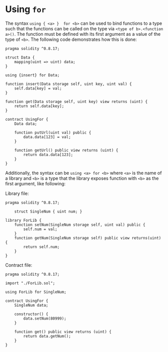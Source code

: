 # Using `for`

The syntax `using { <a> }  for <b>` can be used to bind functions to a type such that the functions can be called on the type via `<type of b>.<function a>()`. The function must be defined with its first argument as a value of the type of `<b>`. The following code demonstrates how this is done:
```solidity
pragma solidity ^0.8.17;

struct Data {
    mapping(uint => uint) data;
}

using {insert} for Data;

function insert(Data storage self, uint key, uint val) {
    self.data[key] = val;
}

function get(Data storage self, uint key) view returns (uint) {
    return self.data[key];
}

contract UsingFor {
    Data data;

    function putUrl(uint val) public {
        data.data[123] = val;
    }

    function getUrl() public view returns (uint) {
        return data.data[123];
    }
}
```
Additionally, the syntax can be `using <a> for <b>` where `<a>` is the name of a library and `<b>` is a type that the library exposes function with `<b>` as the first argument, like following:

Library file:
```solidity
pragma solidity ^0.8.17;

    struct SingleNum { uint num; }

library ForLib {
    function setNum(SingleNum storage self, uint val) public {
        self.num = val;
    }
    function getNum(SingleNum storage self) public view returns(uint) {
        return self.num;
    }
}
```

Contract file:
```solidity
pragma solidity ^0.8.17;

import "./ForLib.sol";

using ForLib for SingleNum;

contract UsingFor {
    SingleNum data;

    constructor() {
        data.setNum(80999);
    }

    function get() public view returns (uint) {
        return data.getNum();
    }
}
```